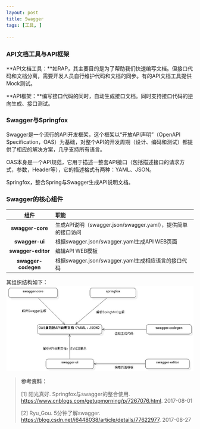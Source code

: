```yaml
---
layout: post
title: Swagger
tags: [工具, ]

---
```


### API文档工具与API框架
**API文档工具：**如RAP，其主要目的是为了帮助我们快速编写文档。但接口代码和文档分离，需要开发人员自行维护代码和文档的同步。有的API文档工具提供Mock测试。

**API框架：**编写接口代码的同时，自动生成接口文档。同时支持接口代码的逆向生成、接口测试。

### Swagger与Springfox
Swagger是一个流行的API开发框架，这个框架以“开放API声明”（OpenAPI Specification，OAS）为基础，对整个API的开发周期（设计、编码和测试）都提供了相应的解决方案，几乎支持所有语言。

OAS本身是一个API规范，它用于描述一整套API接口（包括描述接口的请求方式，参数，Header等），它的描述格式有两种：YAML、JSON。

Springfox，整合Spring与Swagger生成API说明文档。

### Swagger的核心组件

| 组件 | 职能 |
| :------: | :------ |
| **swagger-core** | 生成API说明（swagger.json/swagger.yaml），提供简单的接口访问 |
| **swagger-ui** | 根据swagger.json/swagger.yaml生成API WEB页面 |
| **swagger-editor** | 编辑API WEB模板 |
| **swagger-codegen** | 根据swagger.json/swagger.yaml生成相应语言的接口代码 |

其组织结构如下：
![Alt text](https://github.com/sofkyle/sofkyle.github.io/blob/master/_posts/image/swagger/Swagger.jpeg?raw=true)


> **参考资料：**
> 
> [1] 阳光真好. Springfox与swagger的整合使用. https://www.cnblogs.com/getupmorning/p/7267076.html. 2017-08-01
> 
> [2] Ryu_Gou. 5分钟了解swagger. https://blog.csdn.net/i6448038/article/details/77622977. 2017-08-27